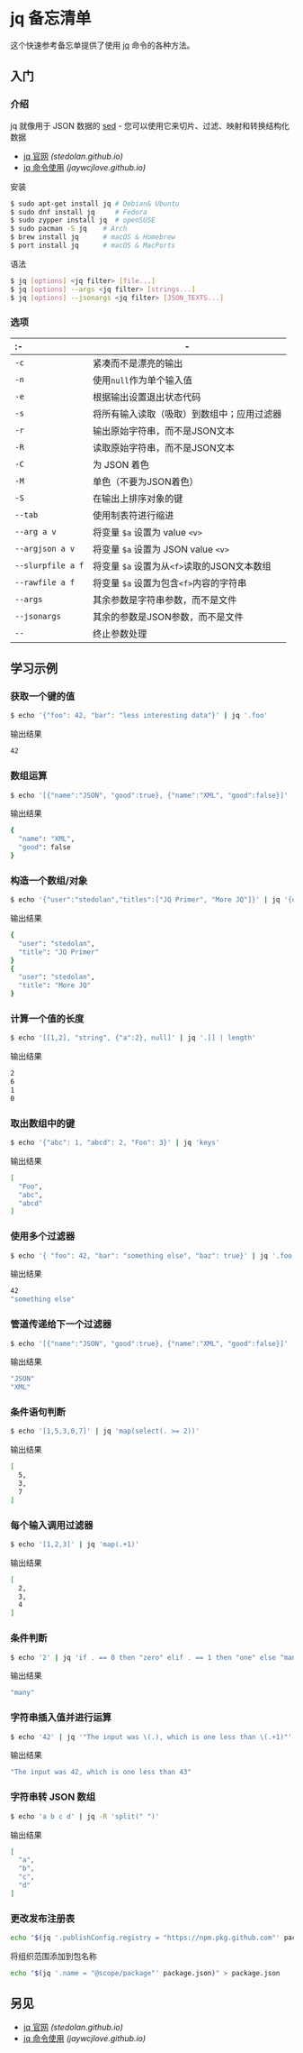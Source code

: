 jq 备忘清单
===

这个快速参考备忘单提供了使用 [jq](https://stedolan.github.io/jq/) 命令的各种方法。

入门
----

### 介绍

jq 就像用于 JSON 数据的 [sed](./sed.md) - 您可以使用它来切片、过滤、映射和转换结构化数据

- [jq 官网](https://stedolan.github.io/jq/) _(stedolan.github.io)_
- [jq 命令使用](https://jaywcjlove.github.io/linux-command/c/jq.html) _(jaywcjlove.github.io)_

安装

```bash
$ sudo apt-get install jq # Debian& Ubuntu
$ sudo dnf install jq     # Fedora 
$ sudo zypper install jq  # openSUSE
$ sudo pacman -S jq    # Arch
$ brew install jq      # macOS & Homebrew
$ port install jq      # macOS & MacPorts
```

语法

```bash
$ jq [options] <jq filter> [file...]
$ jq [options] --args <jq filter> [strings...]
$ jq [options] --jsonargs <jq filter> [JSON_TEXTS...]
```
<!--rehype:className=wrap-text -->

### 选项
<!--rehype:wrap-class=col-span-2-->

:- | -
:- | -
`-c`               | 紧凑而不是漂亮的输出
`-n`               | 使用`null`作为单个输入值
`-e`               | 根据输出设置退出状态代码
`-s`               | 将所有输入读取（吸取）到数组中；应用过滤器
`-r`               | 输出原始字符串，而不是JSON文本
`-R`               | 读取原始字符串，而不是JSON文本
`-C`               | 为 JSON 着色
`-M`               | 单色（不要为JSON着色）
`-S`               | 在输出上排序对象的键
`--tab`            | 使用制表符进行缩进
`--arg a v`        | 将变量 `$a` 设置为 value `<v>`
`--argjson a v`    | 将变量 `$a` 设置为 JSON value `<v>`
`--slurpfile a f`  | 将变量 `$a` 设置为从`<f>`读取的JSON文本数组
`--rawfile a f`    | 将变量 `$a` 设置为包含`<f>`内容的字符串
`--args`           | 其余参数是字符串参数，而不是文件
`--jsonargs`       | 其余的参数是JSON参数，而不是文件
`--`               | 终止参数处理

学习示例
---

### 获取一个键的值

```bash
$ echo '{"foo": 42, "bar": "less interesting data"}' | jq '.foo'
```
<!--rehype:className=wrap-text -->

输出结果

```bash
42
```

### 数组运算

```bash
$ echo '[{"name":"JSON", "good":true}, {"name":"XML", "good":false}]' | jq '.[1]'
```
<!--rehype:className=wrap-text -->

输出结果

```bash
{
  "name": "XML",
  "good": false
}
```

### 构造一个数组/对象

```bash
$ echo '{"user":"stedolan","titles":["JQ Primer", "More JQ"]}' | jq '{user, title: .titles[]}'
```
<!--rehype:className=wrap-text -->

输出结果

```bash
{
  "user": "stedolan",
  "title": "JQ Primer"
}
{
  "user": "stedolan",
  "title": "More JQ"
}
```

### 计算一个值的长度

```bash
$ echo '[[1,2], "string", {"a":2}, null]' | jq '.[] | length'              
```
<!--rehype:className=wrap-text -->

输出结果

```bash
2
6
1
0
```

### 取出数组中的键

```bash
$ echo '{"abc": 1, "abcd": 2, "Foo": 3}' | jq 'keys'              
```
<!--rehype:className=wrap-text -->

输出结果

```bash
[
  "Foo",
  "abc",
  "abcd"
]
```

### 使用多个过滤器

```bash
$ echo '{ "foo": 42, "bar": "something else", "baz": true}' | jq '.foo, .bar' 
```
<!--rehype:className=wrap-text -->

输出结果

```bash
42
"something else"
```

### 管道传递给下一个过滤器

```bash
$ echo '[{"name":"JSON", "good":true}, {"name":"XML", "good":false}]' | jq '.[] | .name'     
```
<!--rehype:className=wrap-text -->

输出结果

```bash
"JSON"
"XML"
```

### 条件语句判断

```bash
$ echo '[1,5,3,0,7]' | jq 'map(select(. >= 2))'        
```
<!--rehype:className=wrap-text -->

输出结果

```bash
[
  5,
  3,
  7
]
```

### 每个输入调用过滤器

```bash
$ echo '[1,2,3]' | jq 'map(.+1)'
```

输出结果

```bash
[
  2,
  3,
  4
]
```

### 条件判断

```bash
$ echo '2' | jq 'if . == 0 then "zero" elif . == 1 then "one" else "many" end'
```
<!--rehype:className=wrap-text -->

输出结果

```bash
"many"
```

### 字符串插入值并进行运算

```bash
$ echo '42' | jq '"The input was \(.), which is one less than \(.+1)"'
```
<!--rehype:className=wrap-text -->

输出结果

```bash
"The input was 42, which is one less than 43"
```
<!--rehype:className=wrap-text -->

### 字符串转 JSON 数组

```bash
$ echo 'a b c d' | jq -R 'split(" ")'
```
<!--rehype:className=wrap-text -->

输出结果

```json
[
  "a",
  "b",
  "c",
  "d"
]
```
<!--rehype:className=wrap-text -->

### 更改发布注册表

```bash
echo "$(jq '.publishConfig.registry = "https://npm.pkg.github.com"' package.json)" > package.json
```

将组织范围添加到包名称

```bash
echo "$(jq '.name = "@scope/package"' package.json)" > package.json
```

另见
----

- [jq 官网](https://stedolan.github.io/jq/) _(stedolan.github.io)_
- [jq 命令使用](https://jaywcjlove.github.io/linux-command/c/jq.html) _(jaywcjlove.github.io)_
